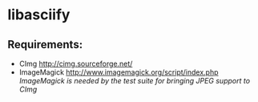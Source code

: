 libasciify
==========

Requirements:
-------------
* CImg <http://cimg.sourceforge.net/>
* ImageMagick <http://www.imagemagick.org/script/index.php>
    _ImageMagick is needed by the test suite for bringing
    JPEG support to CImg_

